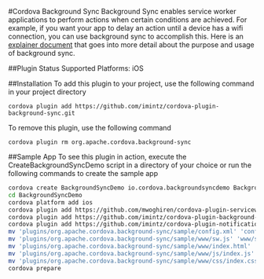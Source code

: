 #Cordova Background Sync
Background Sync enables service worker applications to perform actions when certain conditions are achieved. For example, if you want your app to delay an action until a device has a wifi connection, you can use background sync to accomplish this. Here is an [explainer document](https://github.com/slightlyoff/BackgroundSync/blob/master/explainer.md) that goes into more detail about the purpose and usage of background sync.

##Plugin Status
Supported Platforms: iOS

##Installation
To add this plugin to your project, use the following command in your project directory
```
cordova plugin add https://github.com/imintz/cordova-plugin-background-sync.git
```
To remove this plugin, use the following command
```
cordova plugin rm org.apache.cordova.background-sync
```

##Sample App
To see this plugin in action, execute the CreateBackgroundSyncDemo script in a directory of your choice or run the following commands to create the sample app
```bash
cordova create BackgroundSyncDemo io.cordova.backgroundsyncdemo BackgroundSyncDemo
cd BackgroundSyncDemo
cordova platform add ios
cordova plugin add https://github.com/mwoghiren/cordova-plugin-serviceworker.git
cordova plugin add https://github.com/imintz/cordova-plugin-background-sync.git
cordova plugin add https://github.com/imintz/cordova-plugin-notification.git
mv 'plugins/org.apache.cordova.background-sync/sample/config.xml' 'config.xml'
mv 'plugins/org.apache.cordova.background-sync/sample/www/sw.js' 'www/sw.js'
mv 'plugins/org.apache.cordova.background-sync/sample/www/index.html' 'www/index.html'
mv 'plugins/org.apache.cordova.background-sync/sample/www/js/index.js' 'www/js/index.js'
mv 'plugins/org.apache.cordova.background-sync/sample/www/css/index.css' 'www/css/index.css'
cordova prepare
